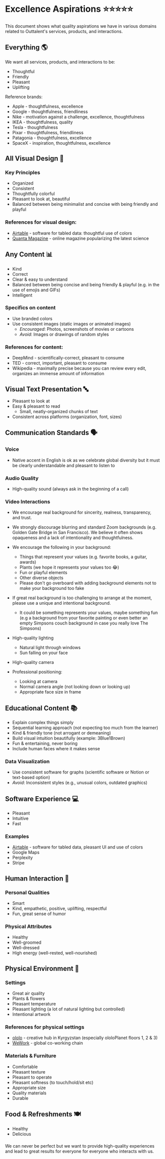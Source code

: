 # Excellence Aspirations ⭐️⭐️⭐️⭐️⭐️

This document shows what quality aspirations we have in various domains related to Outtalent's services, products, and interactions.

## Everything 🌎

We want all services, products, and interactions to be:
- Thoughtful
- Friendly
- Pleasant
- Uplifting

Reference brands:
- Apple - thoughtfulness, excellence
- Google - thoughtfulness, friendliness
- Nike - motivation against a challenge, excellence, thoughtfulness
- IKEA - thoughtfulness, quality
- Tesla - thoughtfulness
- Pixar - thoughtfulness, friendliness
- Patagonia - thoughtfulness, excellence
- SpaceX - inspiration, thoughtfulness, excellence

## All Visual Design 🎨
### Key Principles
- Organized
- Consistent
- Thoughtfully colorful
- Pleasant to look at, beautiful
- Balanced between being minimalist and concise with being friendly and playful

### References for visual design:
- [Airtable](https://www.google.com/search?q=Airtable+interface&tbm=isch) - software for tabled data: thoughtful use of colors
- [Quanta Magazine](https://www.youtube.com/watch?v=_bJeKUosqoY&t=123s) - online magazine popularizing the latest science

## Any Content 📊
- Kind
- Correct
- Clear & easy to understand
- Balanced between being concise and being friendly & playful (e.g. in the use of emojis and GIFs)
- Intelligent

### Specifics on content
- Use branded colors
- Use consistent images (static images or animated images)
    - *Encouraged*: Photos, screenshots of movies or cartoons
    - *Avoid*: Images or drawings of random styles

### References for content:
- DeepMind - scientifically-correct, pleasant to consume
- TED - correct, important, pleasant to consume
- Wikipedia - maximally precise because you can review every edit, organizes an immense amount of information

## Visual Text Presentation 🔤
- Pleasant to look at
- Easy & pleasant to read
  - Small, neatly-organized chunks of text
- Consistent across platforms (organization, font, sizes)

## Communication Standards 🗣️
### Voice
- Native accent in English is ok as we celebrate global diversity but it must be clearly understandable and pleasant to listen to

### Audio Quality
- High-quality sound (always ask in the beginning of a call)

### Video Interactions
- We encourage real background for sincerity, realness, transparency, and trust.
- We strongly discourage blurring and standard Zoom backgrounds (e.g. Golden Gate Bridge in San Francisco). We believe it often shows opaqueness and a lack of intentionality and thoughtfulness.
- We encourage the following in your background:
  - Things that represent your values (e.g. favorite books, a guitar, awards)
  - Plants (we hope it represents your values too 😂)
  - Fun or playful elements
  - Other diverse objects
  - Please don't go overboard with adding background elements not to make your background too fake
- If great real background is too challenging to arrange at the moment, please use a unique and intentional background.
  - It could be something represents your values, maybe something fun (e.g a background from your favorite painting or even better an empty Simpsons couch background in case you really love The Simpsons)

- High-quality lighting
  - Natural light through windows
  - Sun falling on your face

- High-quality camera

- Professional positioning:
  - Looking at camera
  - Normal camera angle (not looking down or looking up)
  - Appropriate face size in frame

## Educational Content 📚
- Explain complex things simply
- Sequential learning approach (not expecting too much from the learner)
- Kind & friendly tone (not arrogant or demeaning)
- Build visual intuition beautifully (example: 3Blue1Brown)
- Fun & entertaining, never boring
- Include human faces where it makes sense

### Data Visualization
- Use consistent software for graphs (scientific software or Notion or text-based option)
- *Avoid*: Inconsistent styles (e.g., unusual colors, outdated graphics)

## Software Experience 💻
- Pleasant
- Intuitive
- Fast

### Examples
- [Airtable](https://www.google.com/search?q=Airtable+interface&tbm=isch) - software for tabled data, pleasant UI and use of colors
- Google Maps
- Perplexity
- Stripe

###

## Human Interaction 👥

### Personal Qualities
- Smart
- Kind, empathetic, positive, uplifting, respectful
- Fun, great sense of humor

### Physical Attributes
- Healthy
- Well-groomed
- Well-dressed
- High energy (well-rested, well-nourished)

###

## Physical Environment 🌿
### Settings
- Great air quality
- Plants & flowers
- Pleasant temperature
- Pleasant lighting (a lot of natural lighting but controlled)
- Intentional artwork

### References for physical settings
- [ololo](https://www.google.com/search?q=ololo+coworking&tbm=isch) - creative hub in Kyrgyzstan (especially ololoPlanet floors 1, 2 & 3)
- [WeWork](https://www.google.com/search?q=WeWork+offices&tbm=isch) - global co-working chain

### Materials & Furniture
- Comfortable
- Pleasant texture
- Pleasant to operate
- Pleasant softness (to touch/hold/sit etc)
- Appropriate size
- Quality materials
- Durable

## Food & Refreshments 🍽️
- Healthy
- Delicious

###

We can never be perfect but we want to provide high-quality experiences and lead to great results for everyone for everyone who interacts with us.
